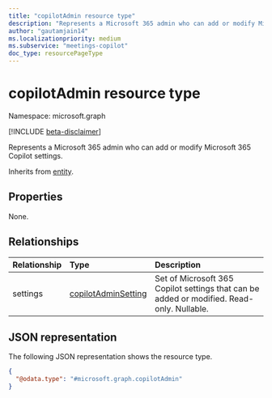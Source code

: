 ```yaml
---
title: "copilotAdmin resource type"
description: "Represents a Microsoft 365 admin who can add or modify Microsoft 365 Copilot settings."
author: "gautamjain14"
ms.localizationpriority: medium
ms.subservice: "meetings-copilot"
doc_type: resourcePageType
---
```


# copilotAdmin resource type

Namespace: microsoft.graph

[!INCLUDE [beta-disclaimer](../../includes/beta-disclaimer.md)]

Represents a Microsoft 365 admin who can add or modify Microsoft 365 Copilot settings.


Inherits from [entity](../resources/entity.md).

## Properties

None.

## Relationships
|Relationship|Type|Description|
|:---|:---|:---|
|settings|[copilotAdminSetting](../resources/copilotadminsetting.md)|Set of Microsoft 365 Copilot settings that can be added or modified. Read-only. Nullable.|

## JSON representation
The following JSON representation shows the resource type.
<!-- {
  "blockType": "resource",
  "keyProperty": "id",
  "@odata.type": "microsoft.graph.copilotAdmin",
  "baseType": "microsoft.graph.entity",
  "openType": false
}
-->
``` json
{
  "@odata.type": "#microsoft.graph.copilotAdmin"
}
```

